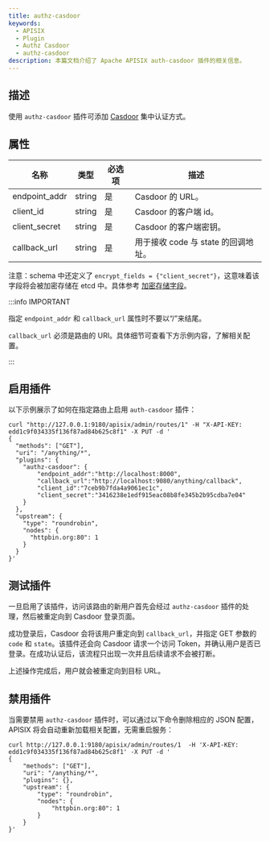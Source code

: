 ```yaml
---
title: authz-casdoor
keywords:
  - APISIX
  - Plugin
  - Authz Casdoor
  - authz-casdoor
description: 本篇文档介绍了 Apache APISIX auth-casdoor 插件的相关信息。
---
```


<!--
#
# Licensed to the Apache Software Foundation (ASF) under one or more
# contributor license agreements.  See the NOTICE file distributed with
# this work for additional information regarding copyright ownership.
# The ASF licenses this file to You under the Apache License, Version 2.0
# (the "License"); you may not use this file except in compliance with
# the License.  You may obtain a copy of the License at
#
#     http://www.apache.org/licenses/LICENSE-2.0
#
# Unless required by applicable law or agreed to in writing, software
# distributed under the License is distributed on an "AS IS" BASIS,
# WITHOUT WARRANTIES OR CONDITIONS OF ANY KIND, either express or implied.
# See the License for the specific language governing permissions and
# limitations under the License.
#
-->

## 描述

使用 `authz-casdoor` 插件可添加 [Casdoor](https://casdoor.org/) 集中认证方式。

## 属性

| 名称          | 类型   | 必选项 | 描述                                  |
|---------------|--------|----------|----------------------------------------------|
| endpoint_addr | string | 是     | Casdoor 的 URL。                           |
| client_id     | string | 是     | Casdoor 的客户端 id。                      |
| client_secret | string | 是     | Casdoor 的客户端密钥。                 |
| callback_url  | string | 是     | 用于接收 code 与 state 的回调地址。 |

注意：schema 中还定义了 `encrypt_fields = {"client_secret"}`，这意味着该字段将会被加密存储在 etcd 中。具体参考 [加密存储字段](../plugin-develop.md#加密存储字段)。

:::info IMPORTANT

指定 `endpoint_addr` 和 `callback_url` 属性时不要以“/”来结尾。

`callback_url` 必须是路由的 URI。具体细节可查看下方示例内容，了解相关配置。

:::

## 启用插件

以下示例展示了如何在指定路由上启用 `auth-casdoor` 插件：

```shell
curl "http://127.0.0.1:9180/apisix/admin/routes/1" -H "X-API-KEY: edd1c9f034335f136f87ad84b625c8f1" -X PUT -d '
{
  "methods": ["GET"],
  "uri": "/anything/*",
  "plugins": {
    "authz-casdoor": {
        "endpoint_addr":"http://localhost:8000",
        "callback_url":"http://localhost:9080/anything/callback",
        "client_id":"7ceb9b7fda4a9061ec1c",
        "client_secret":"3416238e1edf915eac08b8fe345b2b95cdba7e04"
    }
  },
  "upstream": {
    "type": "roundrobin",
    "nodes": {
      "httpbin.org:80": 1
    }
  }
}'
```

## 测试插件

一旦启用了该插件，访问该路由的新用户首先会经过 `authz-casdoor` 插件的处理，然后被重定向到 Casdoor 登录页面。

成功登录后，Casdoor 会将该用户重定向到 `callback_url`，并指定 GET 参数的 `code` 和 `state`。该插件还会向 Casdoor 请求一个访问 Token，并确认用户是否已登录。在成功认证后，该流程只出现一次并且后续请求不会被打断。

上述操作完成后，用户就会被重定向到目标 URL。

## 禁用插件

当需要禁用 `authz-casdoor` 插件时，可以通过以下命令删除相应的 JSON 配置，APISIX 将会自动重新加载相关配置，无需重启服务：

```shell
curl http://127.0.0.1:9180/apisix/admin/routes/1  -H 'X-API-KEY: edd1c9f034335f136f87ad84b625c8f1' -X PUT -d '
{
    "methods": ["GET"],
    "uri": "/anything/*",
    "plugins": {},
    "upstream": {
        "type": "roundrobin",
        "nodes": {
            "httpbin.org:80": 1
        }
    }
}'
```
